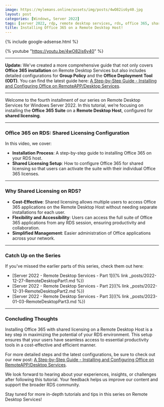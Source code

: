 ```yaml
---
image: https://mylemans.online/assets/img/posts/4wO82is6y40.jpg
layout: post
categories: [Windows, Server 2022]
tags: [server 2022, rdp, remote desktop services, rds, office 365, shared licensing, tutorial, youtube, part4]
title: Installing Office 365 on a Remote Desktop Host!
---
```


{% include google-adsense.html %}

{% youtube "https://youtu.be/4wO82is6y40" %}

---

**Update:** We've created a more comprehensive guide that not only covers **Office 365 installation** on Remote Desktop Services but also includes detailed configurations for **Group Policy** and the **Office Deployment Tool (ODT)**. You can find the latest guide here: [A Step-by-Step Guide - Installing and Configuring Office on RemoteAPP/Desktop Services](https://mylemans.online/posts/Remote-Desktop-Services-Part2/).

---

Welcome to the fourth installment of our series on Remote Desktop Services for Windows Server 2022. In this tutorial, we’re focusing on installing the **Office 365 Suite** on a **Remote Desktop Host**, configured for **shared licensing**.

---

### **Office 365 on RDS: Shared Licensing Configuration**

In this video, we cover:

- **Installation Process**: A step-by-step guide to installing Office 365 on your RDS host.
- **Shared Licensing Setup**: How to configure Office 365 for shared licensing so that users can activate the suite with their individual Office 365 licenses.

---

### **Why Shared Licensing on RDS?**

- **Cost-Effective**: Shared licensing allows multiple users to access Office 365 applications on the Remote Desktop Host without needing separate installations for each user.
- **Flexibility and Accessibility**: Users can access the full suite of Office 365 applications from any RDS session, ensuring productivity and collaboration.
- **Simplified Management**: Easier administration of Office applications across your network.

---

### **Catch Up on the Series**

If you've missed the earlier parts of this series, check them out here:

- [Server 2022 - Remote Desktop Services - Part 1]({% link _posts/2022-12-27-RemoteDesktopPart1.md %})
- [Server 2022 - Remote Desktop Services - Part 2]({% link _posts/2022-12-31-RemoteDesktopPart2.md %})
- [Server 2022 - Remote Desktop Services - Part 3]({% link _posts/2023-01-03-RemoteDesktopPart3.md %})

---

### **Concluding Thoughts**

Installing Office 365 with shared licensing on a Remote Desktop Host is a key step in maximizing the potential of your RDS environment. This setup ensures that your users have seamless access to essential productivity tools in a cost-effective and efficient manner.

For more detailed steps and the latest configurations, be sure to check out our new post: [A Step-by-Step Guide - Installing and Configuring Office on RemoteAPP/Desktop Services](https://mylemans.online/posts/Remote-Desktop-Services-Part2/).

We look forward to hearing about your experiences, insights, or challenges after following this tutorial. Your feedback helps us improve our content and support the broader RDS community.

Stay tuned for more in-depth tutorials and tips in this series on Remote Desktop Services!
